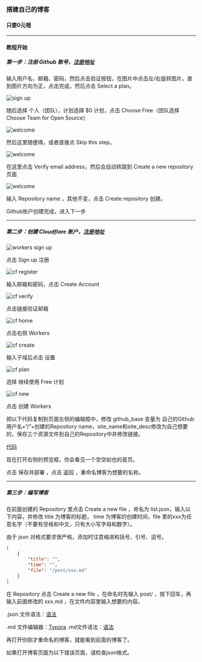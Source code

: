### 搭建自己的博客

#### 只要0元哦

***

#### 教程开始

##### 第一步：注册 Github 账号，[注册地址](https://github.com/join)

输入用户名、邮箱、密码，然后点击验证按钮，在图片中点击左/右旋转图片，直到图片方向为正，点击完成，然后点击 Select a plan。

![sign up](https://github.com/roymsi/blog/raw/master/res/signup.png)

随后选择 个人（团队），计划选择 $0 计划，点击 Choose Free（团队选择 Choose Team for Open Source）

![welcome](https://raw.githubusercontent.com/roymsi/blog/master/res/setup.png)

然后这里随便填，或者直接点 Skip this step。

![welcome](https://raw.githubusercontent.com/roymsi/blog/master/res/verify.png)

在这里点击 Verify email address，然后会自动转跳到 Create a new repository 页面

![welcome](https://raw.githubusercontent.com/roymsi/blog/master/res/new.png)

输入 Repository name ，其他不变，点击 Create repository 创建。

Github账户创建完成，进入下一步

***

##### 第二步：创建 Cloudflare 账户，[注册地址](workers.dev)

![workers sign up](https://raw.githubusercontent.com/roymsi/blog/master/res/cfsignup.png)

点击 Sign up 注册

![cf register](https://raw.githubusercontent.com/roymsi/blog/master/res/cfreg.png)

输入邮箱和密码，点击 Create Account

![cf verify](https://raw.githubusercontent.com/roymsi/blog/master/res/cfverify.png)

点击链接验证邮箱

![cf home](https://raw.githubusercontent.com/roymsi/blog/master/res/cfhome.png)

点击右侧 Workers

![cf create](https://raw.githubusercontent.com/roymsi/blog/master/res/cfcreate.png)

输入子域后点击 设置

![cf plan](https://raw.githubusercontent.com/roymsi/blog/master/res/cfplan.png)

选择 继续使用 Free 计划

![cf new](https://raw.githubusercontent.com/roymsi/blog/master/res/cfnew.png)

点击 创建 Workers

把以下代码复制到页面左侧的编辑框中，修改 github_base 变量为 自己的Github用户名+“/”+创建的Repository name，site_name和site_desc修改为自己想要的，保存三个资源文件到自己的Repository中并修改链接。

[代码](https://raw.githubusercontent.com/roymsi/blog/master/workers.js)

现在打开右侧的预览框，你会看见一个空空如也的首页。

点击 保存并部署 ，点击 返回 ，重命名博客为想要的名称。

***

##### 第三步：编写博客

在前面创建的 Repository 里点击 Create a new file ，命名为 list.json​，输入以下内容，并修改 title 为博客的标题， time 为博客的创建时间，file 里的xxx为任意名字（不要有空格和中文，只有大小写字母和数字）。

由于 json​ 对格式要求很严格，添加时注意缩进和括号、引号、逗号。

```json
[
    {
        "title": "",
        "time": "",
        "file": "/post/xxx.md"
    }
]
```

在 Repository 点击 Create a new file ，在命名时先输入 post/ ，按下回车，再输入前面修改的 xxx.md ，在文件内容里输入想要的内容。

.json 文件语法：[语法](https://www.w3school.com.cn/js/js_json_syntax.asp)

.md 文件编辑器：[Typora](https://www.typora.io/) .md文件语法：[语法](https://www.runoob.com/markdown/md-tutorial.html) 

再打开你刚才重命名的博客，就能看到前面的博客了。

如果打开博客页面为以下错误页面，请检查json格式。
